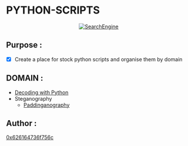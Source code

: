 # PYTHON-SCRIPTS
<a href="python-logo">
    <p align="center">
    <img src="https://cdn.iconscout.com/icon/free/png-128/python-9-458172.png" alt="SearchEngine">
    </p>
</a>

## Purpose : 
 - [x] Create a place for stock python scripts and organise them by domain

## DOMAIN : 
<ul>
    <li> <a href=https://github.com/0x626164736f756c/Python-Scripts/tree/master/1-Decoding> Decoding with Python</a></li>
<li> Steganography 
  <ul>
    <li> <a href=https://github.com/0x626164736f756c/Python-Scripts/tree/master/2-Steganography/Paddinganography>Paddinganography</a></li>
  </ul>
</li>
</ul>
 

## Author : 
  <a href=https://github.com/0x626164736f756c>0x626164736f756c</a>
